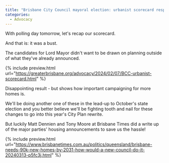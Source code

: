 ```yaml
---
title: "Brisbane City Council mayoral election: urbanist scorecard responses"
categories:
  - Advocacy
---
```


With polling day tomorrow, let's recap our scorecard.

And that is: it was a bust.

The candidates for Lord Mayor didn't want to be drawn on planning outside of what they've already announced. 

{% include preview.html url="https://greaterbrisbane.org/advocacy/2024/02/07/BCC-urbanist-scorecard.html" %}

Disappointing result - but shows how important campaigning for more homes is.

We'll be doing another one of these in the lead-up to October's state election and you better believe we'll be fighting tooth and nail for these changes to go into this year's City Plan rewrite.


But luckily Matt Dennien and Tony Moore at Brisbane Times did a write up of the major parties' housing announcements to save us the hassle!

{% include preview.html url="https://www.brisbanetimes.com.au/politics/queensland/brisbane-needs-90k-new-homes-by-2031-how-would-a-new-council-do-it-20240313-p5fc3j.html" %}

